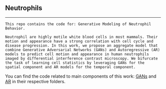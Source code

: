 ## Neutrophils
---

```
This repo contains the code for: Generative Modeling of Neutrophil Behavior.

Neutrophil are highly motile white blood cells in most mammals. Their motion and appearance have a strong correlation with cell cycle and disease progression. In this work, we propose an aggregate model that combine Generative Adversarial Networks (GANs) and Autoregressive (AR) models to predict cell motion and appearance in human neutrophils imaged by differential interference contrast microscopy. We bifurcate the task of learning cell statistics by leveraging GANs for the spatial component and AR models for the temporal component. 
```

You can find the code related to main components of this work: [GANs](https://github.com/quinngroup/Neutrophils/tree/master/gans) and [AR](https://github.com/quinngroup/Neutrophils/tree/master/ar) in their respective folders.
